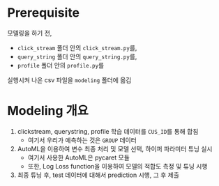 # Prerequisite
모델링을 하기 전, 
+ `click_stream` 폴더 안의 `click_stream.py`를, 
+ `query_string` 폴더 안의 `query_string.py`를, 
+ `profile` 폴더 안의 `profile.py`를

실행시켜 나온 csv 파일을 `modeling` 폴더에 옮김

# Modeling 개요
1. clickstream, querystring, profile 학습 데이터를 `CUS_ID`를 통해 합침
    + 여기서 우리가 예측하는 것은 `GROUP` 데이터
2. AutoML을 이용하여 변수 최종 처리 및 모델 선택, 하이퍼 파라미터 튜닝 실시
    + 여기서 사용한 AutoML은 pycaret 모듈
    + 또한, Log Loss function을 이용하여 모델의 적합도 측정 및 튜닝 시행 
3. 최종 튜닝 후, test 데이터에 대해서 prediction 시행, 그 후 제출